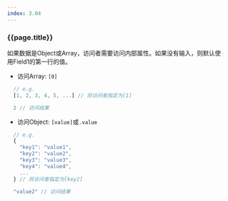 ```yaml
---
index: 3.04
---
```

### {{page.title}}
如果数据是Object或Array，访问者需要访问内部属性。如果没有输入，则默认使用Field1的第一行的值。

- 访问Array: `[0]`
```javascript
  // e.g. 
  [1, 2, 3, 4, 5, ...] // 将访问者指定为[1]

  2 // 访问结果
```

- 访问Object: `[value]`或`.value`  
```javascript
  // e.g.
  {
    "key1": "value1",
    "key2": "value2",
    "key3": "value3",
    "key4": "value4",
    ...
  } // 将访问者指定为[key2]

  "value2" // 访问结果
```
